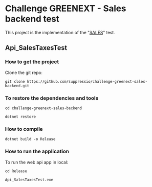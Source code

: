 # Challenge GREENEXT - Sales backend test

This project is the implementation of the "[SALES](SALES.md)" test.

## Api_SalesTaxesTest

### How to get the project

Clone the git repo:

```
git clone https://github.com/suppressio/challenge-greenext-sales-backend.git
```

### To restore the dependencies and tools

```
cd challenge-greenext-sales-backend

dotnet restore
```

### How to compile 

```
dotnet build -o Release
```


### How to run the application

To run the web api app in local:


```
cd Release

Api_SalesTaxesTest.exe
```

